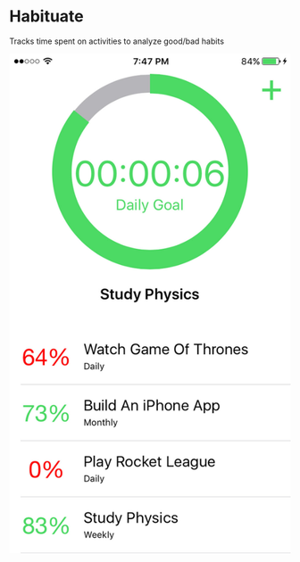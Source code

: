 # Habituate
Tracks time spent on activities to analyze good/bad habits

![image](https://github.com/mahkeeoh/Habituate/blob/master/Habituate/Assets.xcassets/Habituate_Screenshot_Web_1080x1920.imageset/Habituate_Screenshot_Web_1080x1920.jpg "Main View")
